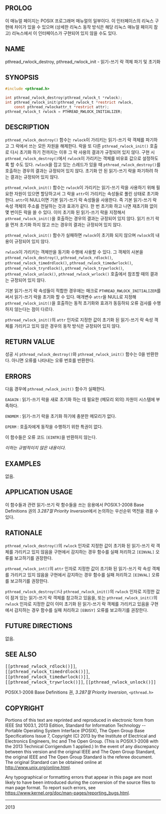 ## PROLOG

이 매뉴얼 페이지는 POSIX 프로그래머 매뉴얼의 일부이다. 이 인터페이스의 리눅스 구현에 차이가 있을 수 있으며 (상세한 리눅스 동작 방식은 해당 리눅스 매뉴얼 페이지 참고) 리눅스에서 이 인터페이스가 구현되어 있지 않을 수도 있다.

## NAME

pthread_rwlock_destroy, pthread_rwlock_init - 읽기-쓰기 락 객체 파기 및 초기화

## SYNOPSIS

```c
#include <pthread.h>

int pthread_rwlock_destroy(pthread_rwlock_t *rwlock);
int pthread_rwlock_init(pthread_rwlock_t *restrict rwlock,
    const pthread_rwlockattr_t *restrict attr);
pthread_rwlock_t rwlock = PTHREAD_RWLOCK_INITIALIZER;
```

## DESCRIPTION

`pthread_rwlock_destroy()` 함수는 `rwlock`이 가리키는 읽기-쓰기 락 객체를 파기하고 그 락에서 쓰는 모든 자원을 해제한다. 락을 또 다른 `pthread_rwlock_init()` 호출로 다시 초기화 하기 전까지는 이후 그 락 사용의 결과가 규정되어 있지 않다. 구현 시 `pthread_rwlock_destroy()`에서 `rwlock`이 가리키는 객체를 비유효 값으로 설정하도록 할 수도 있다. `rwlock`을 잡고 있는 스레드가 있을 때 `pthread_rwlock_destroy()`를 호출하는 경우의 결과는 규정되어 있지 않다. 초기화 안 된 읽기-쓰기 락을 파기하려 하는 결과는 규정되어 있지 않다.

`pthread_rwlock_init()` 함수는 `rwlock`이 가리키는 읽기-쓰기 락을 사용하기 위해 필요한 자원이 있으면 할당하고서 그 락을 `attr`이 가리키는 속성들로 풀린 상태로 초기화 한다. `attr`이 NULL이면 기본 읽기-쓰기 락 속성들을 사용한다. 즉 기본 읽기-쓰기 락 속성 객체의 주소를 전달하는 것과 효과가 같다. 한 번 초기화 하고 나면 재초기화 없이 몇 번이든 락을 쓸 수 있다. 이미 초기화 된 읽기-쓰기 락을 지정해서 `pthread_rwlock_init()`을 호출하는 경우의 결과는 규정되어 있지 않다. 읽기 쓰기 락을 먼저 초기화 하지 않고 쓰는 경우의 결과는 규정되어 있지 않다.

`pthread_rwlock_init()` 함수가 실패하면 `rwlock`이 초기화 되지 않으며 `rwlock`의 내용이 규정되어 있지 않다.

`rwlock`이 가리키는 객체만을 동기화 수행에 사용할 수 있다. 그 객체의 사본을 `pthread_rwlock_destroy()`, `pthread_rwlock_rdlock()`, `pthread_rwlock_timedrdlock()`, `pthread_rwlock_timedwrlock()`, `pthread_rwlock_tryrdlock()`, `pthread_rwlock_trywrlock()`, `pthread_rwlock_unlock()`, `pthread_rwlock_wrlock()` 호출에서 참조할 때의 결과는 규정되어 있지 않다.

기본 읽기-쓰기 락 속성들이 적합한 경우에는 매크로 `PTHREAD_RWLOCK_INITIALIZER`를 써서 읽기-쓰기 락을 초기화 할 수 있다. 매개변수 `attr`을 NULL로 지정해 `pthread_rwlock_init()`을 호출하는 동적 초기화와 효과가 동등하되 오류 검사를 수행하지 않는다는 점이 다르다.

`pthread_rwlock_init()`의 `attr` 인자로 지정한 값이 초기화 된 읽기-쓰기 락 속성 객체를 가리키고 있지 않은 경우의 동작 방식은 규정되어 있지 않다.

## RETURN VALUE

성공 시 `pthread_rwlock_destroy()`와 `pthread_rwlock_init()` 함수는 0을 반환한다. 아니면 오류를 나타내는 오류 번호를 반환한다.

## ERRORS

다음 경우에 `pthread_rwlock_init()` 함수가 실패한다.

`EAGAIN`
:   읽기-쓰기 락을 새로 초기화 하는 데 필요한 (메모리 외의) 자원이 시스템에 부족하다.

`ENOMEM`
:   읽기-쓰기 락을 초기화 하기에 충분한 메모리가 없다.

`EPERM`
:   호출자에게 동작을 수행하기 위한 특권이 없다.

이 함수들은 오류 코드 `[EINTR]`을 반환하지 않는다.

*이하는 규범적이지 않은 내용이다.*

## EXAMPLES

없음.

## APPLICATION USAGE

이 함수들과 관련 읽기-쓰기 락 함수들을 쓰는 응용에서 POSIX.1-2008 Base Definitions 권의 *3.287절 Priority Inversion*에서 논의하는 우선순위 역전을 겪을 수 있다.

## RATIONALE

`pthread_rwlock_destroy()`의 `rwlock` 인자로 지정한 값이 초기화 된 읽기-쓰기 락 객체를 가리키고 있지 않음을 구현에서 감지하는 경우 함수를 실패 처리하고 `[EINVAL]` 오류를 보고하기를 권장한다.

`pthread_rwlock_int()`의 `attr` 인자로 지정한 값이 초기화 된 읽기-쓰기 락 속성 객체를 가리키고 있지 않음을 구현에서 감지하는 경우 함수를 실패 처리하고 `[EINVAL]` 오류를 보고하기를 권장한다.

`pthread_rwlock_destroy()`나 `pthread_rwlock_init()`의 `rwlock` 인자로 지정한 값이 잠겨 있는 읽기-쓰기 락 객체를 참고하고 있음을, 또는 `pthread_rwlock_init()`의 `rwlock` 인자로 지정한 값이 이미 초기화 된 읽기-쓰기 락 객체를 가리키고 있음을 구현에서 감지하는 경우 함수를 실패 처리하고 `[EBUSY]` 오류를 보고하기를 권장한다.

## FUTURE DIRECTIONS

없음.

## SEE ALSO

<tt>[[pthread_rwlock_rdlock()]]</tt>, <tt>[[pthread_rwlock_timedrdlock()]]</tt>, <tt>[[pthread_rwlock_timedwrlock()]]</tt>, <tt>[[pthread_rwlock_trywrlock()]]</tt>, <tt>[[pthread_rwlock_unlock()]]</tt>

POSIX.1-2008 Base Definitions 권, *3.287절 Priority Inversion*, `<pthread.h>`

## COPYRIGHT

Portions of this text are reprinted and reproduced in electronic form from IEEE Std 1003.1, 2013 Edition, Standard for Information Technology -- Portable Operating System Interface (POSIX), The Open Group Base Specifications Issue 7, Copyright (C) 2013 by the Institute of Electrical and Electronics Engineers, Inc and The Open Group. (This is POSIX.1-2008 with the 2013 Technical Corrigendum 1 applied.) In the event of any discrepancy between this version and the original IEEE and The Open Group Standard, the original IEEE and The Open Group Standard is the referee document. The original Standard can be obtained online at <http://www.unix.org/online.html>.

Any typographical or formatting errors that appear in this page are most likely to have been introduced during the conversion of the source files to man page format. To report such errors, see <https://www.kernel.org/doc/man-pages/reporting_bugs.html>.

----

2013
